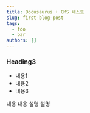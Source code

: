 ```yaml
---
title: Docusaurus + CMS 테스트
slug: first-blog-post
tags:
  - foo
  - bar
authors: []
---
```

### Heading3

* 내용1
* 내용2
* 내용3

내용 내용 설명 설명
